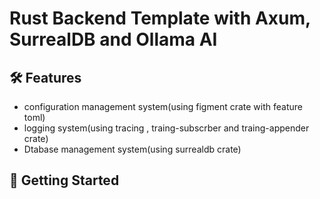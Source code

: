 # Rust Backend Template with Axum, SurrealDB and Ollama AI

## 🛠️ Features

- configuration management system(using figment crate with feature toml)
- logging system(using tracing , traing-subscrber and traing-appender crate)
- Dtabase management system(using surrealdb crate)

## 🚀 Getting Started
